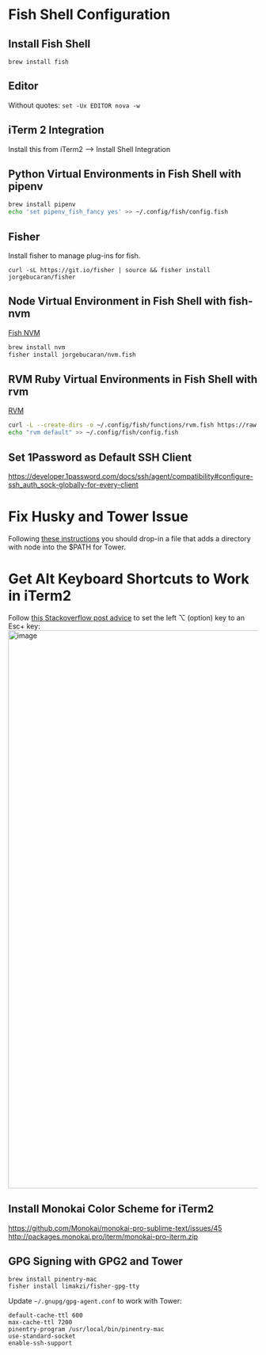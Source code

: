 # Fish Shell Configuration

## Install Fish Shell
```
brew install fish
```

## Editor
Without quotes:
`set -Ux EDITOR nova -w`

## iTerm 2 Integration
Install this from iTerm2 --> Install Shell Integration

## Python Virtual Environments in Fish Shell with pipenv
```sh
brew install pipenv
echo 'set pipenv_fish_fancy yes' >> ~/.config/fish/config.fish
```
## Fisher
Install fisher to manage plug-ins for fish.
```
curl -sL https://git.io/fisher | source && fisher install jorgebucaran/fisher
```

## Node Virtual Environment in Fish Shell with fish-nvm
[Fish NVM](https://github.com/jorgebucaran/fish-nvm)
```sh
brew install nvm
fisher install jorgebucaran/nvm.fish
```

## RVM Ruby Virtual Environments in Fish Shell with rvm
[RVM](https://rvm.io/integration/fish)
```sh
curl -L --create-dirs -o ~/.config/fish/functions/rvm.fish https://raw.github.com/lunks/fish-nuggets/master/functions/rvm.fish
echo "rvm default" >> ~/.config/fish/config.fish
```

## Set 1Password as Default SSH Client
https://developer.1password.com/docs/ssh/agent/compatibility#configure-ssh_auth_sock-globally-for-every-client

# Fix Husky and Tower Issue
Following [these instructions](https://www.git-tower.com/help/guides/integration/environment/mac) you should drop-in a file that adds a directory with node into the $PATH for Tower.

# Get Alt Keyboard Shortcuts to Work in iTerm2
Follow [this Stackoverflow post advice](https://stackoverflow.com/a/48000819/2149359) to set the left ⌥ (option) key to an Esc+ key:
<img width="1128" alt="image" src="https://user-images.githubusercontent.com/565647/138564899-03607920-60f7-441b-9088-830ef52cb60c.png">

## Install Monokai Color Scheme for iTerm2
https://github.com/Monokai/monokai-pro-sublime-text/issues/45
http://packages.monokai.pro/iterm/monokai-pro-iterm.zip

## GPG Signing with GPG2 and Tower
```
brew install pinentry-mac
fisher install limakzi/fisher-gpg-tty
```

Update `~/.gnupg/gpg-agent.conf` to work with Tower:

```
default-cache-ttl 600
max-cache-ttl 7200
pinentry-program /usr/local/bin/pinentry-mac
use-standard-socket
enable-ssh-support
```
